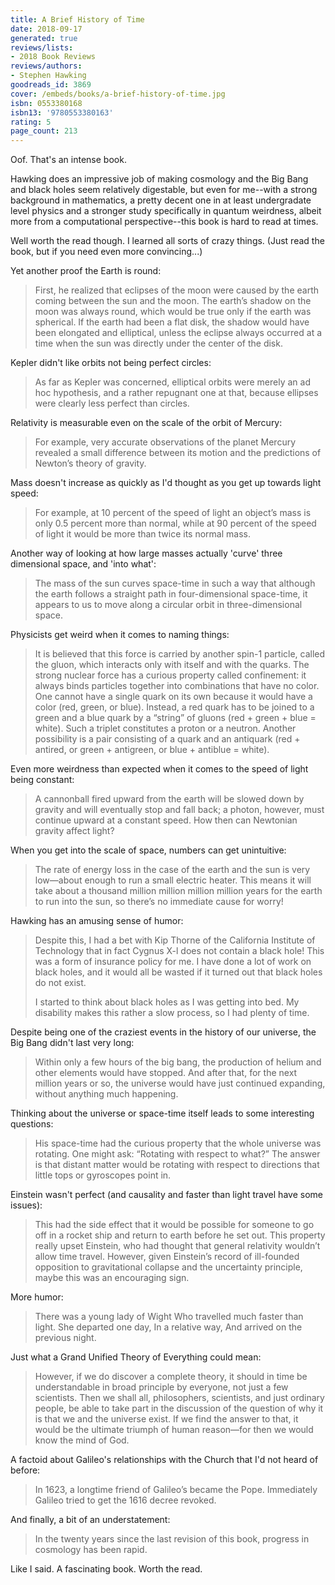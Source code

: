 ```yaml
---
title: A Brief History of Time
date: 2018-09-17
generated: true
reviews/lists:
- 2018 Book Reviews
reviews/authors:
- Stephen Hawking
goodreads_id: 3869
cover: /embeds/books/a-brief-history-of-time.jpg
isbn: 0553380168
isbn13: '9780553380163'
rating: 5
page_count: 213
---
```

Oof. That's an intense book.  

Hawking does an impressive job of making cosmology and the Big Bang and black holes seem relatively digestable, but even for me--with a strong background in mathematics, a pretty decent one in at least undergradate level physics and a stronger study specifically in quantum weirdness, albeit more from a computational perspective--this book is hard to read at times.  

<!--more-->

Well worth the read though. I learned all sorts of crazy things. (Just read the book, but if you need even more convincing...)  

Yet another proof the Earth is round:  

> First, he realized that eclipses of the moon were caused by the earth coming between the sun and the moon. The earth’s shadow on the moon was always round, which would be true only if the earth was spherical. If the earth had been a flat disk, the shadow would have been elongated and elliptical, unless the eclipse always occurred at a time when the sun was directly under the center of the disk.

Kepler didn't like orbits not being perfect circles:  

> As far as Kepler was concerned, elliptical orbits were merely an ad hoc hypothesis, and a rather repugnant one at that, because ellipses were clearly less perfect than circles.

Relativity is measurable even on the scale of the orbit of Mercury:  

> For example, very accurate observations of the planet Mercury revealed a small difference between its motion and the predictions of Newton’s theory of gravity.

Mass doesn't increase as quickly as I'd thought as you get up towards light speed:  

> For example, at 10 percent of the speed of light an object’s mass is only 0.5 percent more than normal, while at 90 percent of the speed of light it would be more than twice its normal mass.

Another way of looking at how large masses actually 'curve' three dimensional space, and 'into what':  

> The mass of the sun curves space-time in such a way that although the earth follows a straight path in four-dimensional space-time, it appears to us to move along a circular orbit in three-dimensional space.

Physicists get weird when it comes to naming things:  

> It is believed that this force is carried by another spin-1 particle, called the gluon, which interacts only with itself and with the quarks. The strong nuclear force has a curious property called confinement: it always binds particles together into combinations that have no color. One cannot have a single quark on its own because it would have a color (red, green, or blue). Instead, a red quark has to be joined to a green and a blue quark by a “string” of gluons (red + green + blue = white). Such a triplet constitutes a proton or a neutron. Another possibility is a pair consisting of a quark and an antiquark (red + antired, or green + antigreen, or blue + antiblue = white).

Even more weirdness than expected when it comes to the speed of light being constant:  

> A cannonball fired upward from the earth will be slowed down by gravity and will eventually stop and fall back; a photon, however, must continue upward at a constant speed. How then can Newtonian gravity affect light?

When you get into the scale of space, numbers can get unintuitive:  

> The rate of energy loss in the case of the earth and the sun is very low—about enough to run a small electric heater. This means it will take about a thousand million million million million years for the earth to run into the sun, so there’s no immediate cause for worry!

Hawking has an amusing sense of humor:  

> Despite this, I had a bet with Kip Thorne of the California Institute of Technology that in fact Cygnus X-l does not contain a black hole! This was a form of insurance policy for me. I have done a lot of work on black holes, and it would all be wasted if it turned out that black holes do not exist.  
>
> I started to think about black holes as I was getting into bed. My disability makes this rather a slow process, so I had plenty of time.  

Despite being one of the craziest events in the history of our universe, the Big Bang didn't last very long:  

> Within only a few hours of the big bang, the production of helium and other elements would have stopped. And after that, for the next million years or so, the universe would have just continued expanding, without anything much happening.

Thinking about the universe or space-time itself leads to some interesting questions:  

> His space-time had the curious property that the whole universe was rotating. One might ask: “Rotating with respect to what?” The answer is that distant matter would be rotating with respect to directions that little tops or gyroscopes point in.

Einstein wasn't perfect (and causality and faster than light travel have some issues):  

> This had the side effect that it would be possible for someone to go off in a rocket ship and return to earth before he set out. This property really upset Einstein, who had thought that general relativity wouldn’t allow time travel. However, given Einstein’s record of ill-founded opposition to gravitational collapse and the uncertainty principle, maybe this was an encouraging sign.

More humor:  

> There was a young lady of Wight Who travelled much faster than light. She departed one day, In a relative way, And arrived on the previous night.

Just what a Grand Unified Theory of Everything could mean:  

> However, if we do discover a complete theory, it should in time be understandable in broad principle by everyone, not just a few scientists. Then we shall all, philosophers, scientists, and just ordinary people, be able to take part in the discussion of the question of why it is that we and the universe exist. If we find the answer to that, it would be the ultimate triumph of human reason—for then we would know the mind of God.

A factoid about Galileo's relationships with the Church that I'd not heard of before:  

> In 1623, a longtime friend of Galileo’s became the Pope. Immediately Galileo tried to get the 1616 decree revoked.

And finally, a bit of an understatement:  

> In the twenty years since the last revision of this book, progress in cosmology has been rapid.

Like I said. A fascinating book. Worth the read.